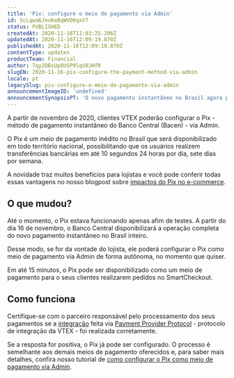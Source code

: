 ```yaml
---
title: 'Pix: configure o meio de pagamento via Admin'
id: 5cLqwa6JeuKeBqWV06qxV7
status: PUBLISHED
createdAt: 2020-11-16T11:03:25.206Z
updatedAt: 2020-11-16T12:09:19.870Z
publishedAt: 2020-11-16T12:09:19.870Z
contentType: updates
productTeam: Financial
author: 7qy2DBsUp8U5P9lqV0JHfR
slugEN: 2020-11-16-pix-configure-the-payment-method-via-admin
locale: pt
legacySlug: pix-configure-o-meio-de-pagamento-via-admin
announcementImageID: 'undefined'
announcementSynopsisPT: 'O novo pagamento instantâneo no Brasil agora pode ser configurado pelo cliente no Admin da VTEX.'
---
```


A partir de novembro de 2020, clientes VTEX poderão configurar o Pix - método de pagamento instantâneo do Banco Central (Bacen) - via Admin. 

O Pix é um meio de pagamento inédito no Brasil que será disponibilizado em todo território nacional, possibilitando que os usuários realizem transferências bancárias em até 10 segundos 24 horas por dia, sete dias por semana.

A novidade traz muitos benefícios para lojistas e você pode conferir todas essas vantagens no nosso blogpost sobre [impactos do Pix no e-commerce](https://vtex.com/pt-br/blog/produto/pix-no-e-commerce/ "impactos do Pix no e-commerce"). 

## O que mudou?

Até o momento, o Pix estava funcionando apenas afim de testes. A partir do dia 16 de novembro, o Banco Central disponibilizará a operação completa do novo pagamento instantâneo no Brasil inteiro.

Desse modo, se for da vontade do lojista, ele poderá configurar o Pix como meio de pagamento via Admin de forma autônoma, no momento que quiser. 

Em até 15 minutos, o Pix pode ser disponibilizado como um meio de pagamento para o seus clientes realizarem pedidos no SmartCheckout.

## Como funciona

Certifique-se com o parceiro responsável pelo processamento dos seus pagamentos se a [integração](https://developers.vtex.com/vtex-developer-docs/docs/pix-instant-payments-in-brazil "integração") feita via [Payment Provider Protocol](https://developers.vtex.com/vtex-developer-docs/docs/payment-provider-protocol "Payment Provider Protocol") - protocolo de integração da VTEX - foi realizada corretamente. 

Se a resposta for positiva, o Pix já pode ser configurado. O processo é semelhante aos demais meios de pagamento oferecidos e, para saber mais detalhes, confira nosso tutorial de [como configurar o Pix como meio de pagamento via Admin](https://help.vtex.com/pt/tutorial/configurar-pix-como-meio-de-pagamento--5sbNavMSJY4jyLmLKRHiOf?&utm_source=autocomplete "como configurar o Pix como meio de pagamento via Admin").

